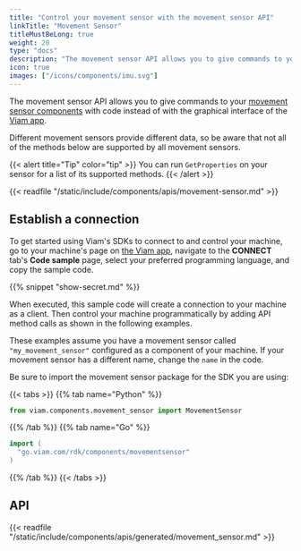 ```yaml
---
title: "Control your movement sensor with the movement sensor API"
linkTitle: "Movement Sensor"
titleMustBeLong: true
weight: 20
type: "docs"
description: "The movement sensor API allows you to give commands to your movement sensor components with code instead of with the graphical interface of the Viam app"
icon: true
images: ["/icons/components/imu.svg"]
---
```


The movement sensor API allows you to give commands to your [movement sensor components](/components/movement-sensor/) with code instead of with the graphical interface of the [Viam app](https://app.viam.com/).

Different movement sensors provide different data, so be aware that not all of the methods below are supported by all movement sensors.

{{< alert title="Tip" color="tip" >}}
You can run `GetProperties` on your sensor for a list of its supported methods.
{{< /alert >}}

<!-- IMPORTANT: This resource uses a manual table file. Automation does not update this file! -->
<!-- Please be sure to update this manual file if you are updating movement-sensor! -->

{{< readfile "/static/include/components/apis/movement-sensor.md" >}}

## Establish a connection

To get started using Viam's SDKs to connect to and control your machine, go to your machine's page on [the Viam app](https://app.viam.com), navigate to the **CONNECT** tab's **Code sample** page, select your preferred programming language, and copy the sample code.

{{% snippet "show-secret.md" %}}

When executed, this sample code will create a connection to your machine as a client.
Then control your machine programmatically by adding API method calls as shown in the following examples.

These examples assume you have a movement sensor called `"my_movement_sensor"` configured as a component of your machine.
If your movement sensor has a different name, change the `name` in the code.

Be sure to import the movement sensor package for the SDK you are using:

{{< tabs >}}
{{% tab name="Python" %}}

```python
from viam.components.movement_sensor import MovementSensor
```

{{% /tab %}}
{{% tab name="Go" %}}

```go
import (
  "go.viam.com/rdk/components/movementsensor"
)
```

{{% /tab %}}
{{< /tabs >}}

## API

{{< readfile "/static/include/components/apis/generated/movement_sensor.md" >}}
